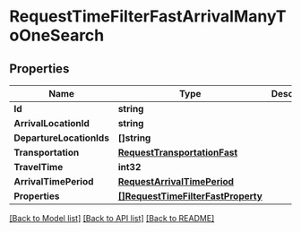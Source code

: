 # RequestTimeFilterFastArrivalManyToOneSearch

## Properties

Name | Type | Description | Notes
------------ | ------------- | ------------- | -------------
**Id** | **string** |  | 
**ArrivalLocationId** | **string** |  | 
**DepartureLocationIds** | **[]string** |  | 
**Transportation** | [**RequestTransportationFast**](RequestTransportationFast.md) |  | 
**TravelTime** | **int32** |  | 
**ArrivalTimePeriod** | [**RequestArrivalTimePeriod**](RequestArrivalTimePeriod.md) |  | 
**Properties** | [**[]RequestTimeFilterFastProperty**](RequestTimeFilterFastProperty.md) |  | 

[[Back to Model list]](../README.md#documentation-for-models) [[Back to API list]](../README.md#documentation-for-api-endpoints) [[Back to README]](../README.md)


